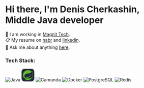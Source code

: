 # Hi there, I'm Denis Cherkashin, Middle Java developer

💼 I am working in <a href="https://github.com/magnit-tech">Magnit Tech</a>. <br>
📋 My resume on <a href="https://career.habr.com/cherkashin_de">habr</a> and <a href="https://www.linkedin.com/in/cherkashin-de/">linkedin</a>. <br>
💬 Ask me about anything <a href="t.me/cherkashin_de">here</a>. <br>

### Tech Stack:
<p align="left">
  <img src="https://raw.githubusercontent.com/jmnote/z-icons/master/svg/java.svg" width="40" height="40" alt="Java"/>
  <img src="https://raw.githubusercontent.com/tandpfun/skill-icons/65dea6c4eaca7da319e552c09f4cf5a9a8dab2c8/icons/Spring-Dark.svg" width="40" height="40" alt="Spring"/>
  <img src="https://raw.githubusercontent.com/jmnote/z-icons/master/svg/camunda.svg" width="40" height="40" alt="Camunda"/>
  <img src="https://raw.githubusercontent.com/jmnote/z-icons/master/svg/docker.svg" width="40" height="40" alt="Docker"/>
  <img src="https://raw.githubusercontent.com/jmnote/z-icons/master/svg/postgresql.svg" width="40" height="40" alt="PostgreSQL"/>
  <img src="[твой-источник-Redis].svg" width="40" height="40" alt="Redis"/>
</p>


